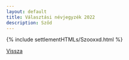 ```yaml
---
layout: default
title: Választási névjegyzék 2022
description: Sződ
---
```


{% include settlementHTMLs/Szooxxd.html %}

[Vissza](../)